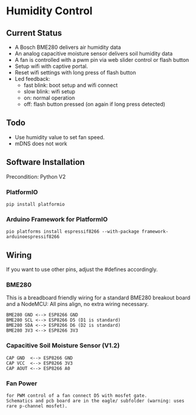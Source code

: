 # Humidity Control

## Current Status

* A Bosch BME280 delivers air humidity data
* An analog capacitive moisture sensor delivers soil humidity data
* A fan is controlled with a pwm pin via web slider control or flash button
* Setup wifi with captive portal.
* Reset wifi settings with long press of flash button
* Led feedback:
    * fast blink: boot setup and wifi connect
    * slow blink: wifi setup
    * on: normal operation
    * off: flash button pressed (on again if long press detected)

## Todo

* Use humidity value to set fan speed.
* mDNS does not work

## Software Installation

Precondition: Python V2

### PlatformIO

    pip install platformio

### Arduino Framework for PlatformIO

    pio platforms install espressif8266 --with-package framework-arduinoespressif8266

## Wiring

If you want to use other pins, adjust the #defines accordingly.

### BME280

This is a breadboard friendly wiring for a standard BME280 breakout board and a NodeMCU:
All pins align, no extra wiring necessary.

    BME280 GND <--> ESP8266 GND
    BME280 SCL <--> ESP8266 D5 (D1 is standard)
    BME280 SDA <--> ESP8266 D6 (D2 is standard)
    BME280 3V3 <--> ESP8266 3V3


### Capacitive Soil Moisture Sensor (V1.2)

    CAP GND  <--> ESP8266 GND
    CAP VCC  <--> ESP8266 3V3
    CAP AOUT <--> ESP8266 A0

### Fan Power

    for PWM control of a fan connect D5 with mosfet gate.
    Schematics and pcb board are in the eagle/ subfolder (warning: uses rare p-channel mosfet).
  
